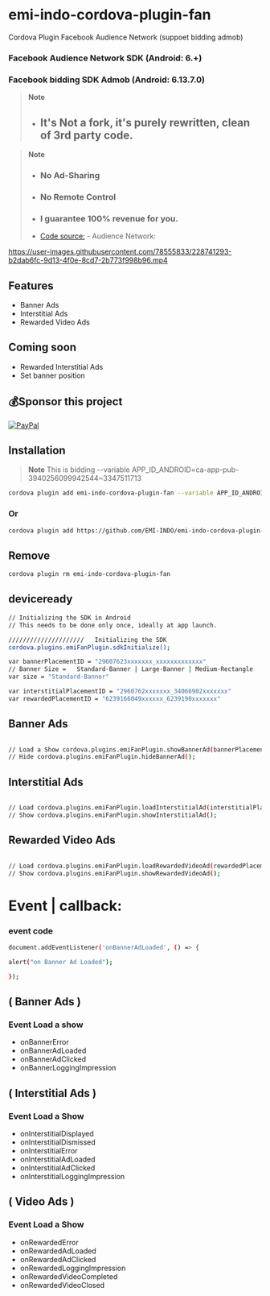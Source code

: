 # emi-indo-cordova-plugin-fan
 Cordova Plugin  Facebook Audience Network (suppoet bidding admob)


###  Facebook Audience Network SDK (Android: 6.+)
###  Facebook bidding SDK Admob (Android: 6.13.7.0)

> __Note__
> - ## It's Not a fork, it's purely rewritten, clean of 3rd party code.

> __Note__
> - ### No Ad-Sharing
> - ### No Remote Control
> - ### I guarantee 100% revenue for you.
> - [Code source:](https://developers.facebook.com/docs/audience-network/setting-up/ad-setup/android) - Audience Network:
  






https://user-images.githubusercontent.com/78555833/228741293-b2dab6fc-9d13-4f0e-8cd7-2b773f998b96.mp4







 ## Features

- Banner Ads
- Interstitial Ads
- Rewarded Video Ads

## Coming soon
- Rewarded Interstitial Ads
- Set banner position
## 💰Sponsor this project
  [![PayPal](https://img.shields.io/badge/PayPal-00457C?style=for-the-badge&logo=paypal&logoColor=white)](https://paypal.me/emiindo)   
  
## Installation

> __Note__
> This is bidding --variable APP_ID_ANDROID=ca-app-pub-3940256099942544~3347511713

```sh
cordova plugin add emi-indo-cordova-plugin-fan --variable APP_ID_ANDROID=ca-app-pub-3940256099942544~3347511713
```
### Or
```sh
cordova plugin add https://github.com/EMI-INDO/emi-indo-cordova-plugin-fan --variable APP_ID_ANDROID=ca-app-pub-3940256099942544~3347511713
```
## Remove
```sh
cordova plugin rm emi-indo-cordova-plugin-fan
```


## deviceready

```sh
// Initializing the SDK in Android
// This needs to be done only once, ideally at app launch.

/////////////////////   Initializing the SDK
cordova.plugins.emiFanPlugin.sdkInitialize();

var bannerPlacementID = "29607623xxxxxxx_xxxxxxxxxxxxx"
// Banner Size =   Standard-Banner | Large-Banner | Medium-Rectangle
var size = "Standard-Banner"

var interstitialPlacementID = "2960762xxxxxxx_34066902xxxxxxx"
var rewardedPlacementID = "6239166049xxxxxx_6239190xxxxxxx"

```
## Banner Ads

```sh

// Load a Show cordova.plugins.emiFanPlugin.showBannerAd(bannerPlacementID, size);
// Hide cordova.plugins.emiFanPlugin.hideBannerAd();

```


## Interstitial Ads

```sh

// Load cordova.plugins.emiFanPlugin.loadInterstitialAd(interstitialPlacementID);
// Show cordova.plugins.emiFanPlugin.showInterstitialAd();


```

## Rewarded Video Ads

```sh

// Load cordova.plugins.emiFanPlugin.loadRewardedVideoAd(rewardedPlacementID);
// Show cordova.plugins.emiFanPlugin.showRewardedVideoAd();

```


# Event | callback:
### event code

```sh
document.addEventListener('onBannerAdLoaded', () => {

alert("on Banner Ad Loaded");

});

```

## ( Banner Ads )

### Event Load a show

- onBannerError
- onBannerAdLoaded
- onBannerAdClicked
- onBannerLoggingImpression


## ( Interstitial Ads )

### Event Load a Show

- onInterstitialDisplayed
- onInterstitialDismissed
- onInterstitialError
- onInterstitialAdLoaded
- onInterstitialAdClicked
- onInterstitialLoggingImpression



## ( Video Ads )

### Event Load a Show


- onRewardedError
- onRewardedAdLoaded
- onRewardedAdClicked
- onRewardedLoggingImpression
- onRewardedVideoCompleted
- onRewardedVideoClosed




                  
                             
